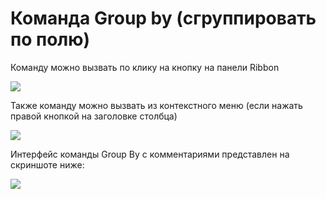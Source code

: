 

Команда Group by (сгруппировать по полю)
========================================

Команду можно вызвать по клику на кнопку на панели Ribbon



![](media/file45.png)



Также команду можно вызвать из контекстного меню (если нажать правой
кнопкой на заголовке столбца)



![](media/file46.png)



Интерфейс команды Group By с комментариями представлен на скриншоте
ниже:



![](media/file47.png)




